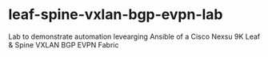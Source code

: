 # leaf-spine-vxlan-bgp-evpn-lab
Lab to demonstrate automation levearging Ansible of a Cisco Nexsu 9K Leaf &amp; Spine VXLAN BGP EVPN Fabric

